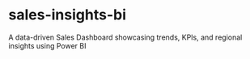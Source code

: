 # sales-insights-bi
A data-driven Sales Dashboard showcasing trends, KPIs, and regional insights using Power BI
